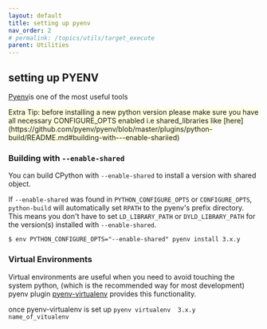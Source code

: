 ```yaml
---
layout: default
title: setting up pyenv 
nav_order: 2 
# permalink: /topics/utils/target_execute
parent: Utilities
---
```


## setting up PYENV

[Pyenv](https://github.com/pyenv/pyenv)is one of the most useful tools 



<span style="background-color:LightYellow">
Extra Tip: before installing a new python version please make sure you have all necessary CONFIGURE_OPTS enabled i.e shared_libraries like [here](https://github.com/pyenv/pyenv/blob/master/plugins/python-build/README.md#building-with---enable-shariied) </span>

### Building with `--enable-shared`

You can build CPython with `--enable-shared` to install a version with
shared object.

If `--enable-shared` was found in `PYTHON_CONFIGURE_OPTS` or `CONFIGURE_OPTS`,
`python-build` will automatically set `RPATH` to the pyenv's prefix directory.
This means you don't have to set `LD_LIBRARY_PATH` or `DYLD_LIBRARY_PATH` for
the version(s) installed with `--enable-shared`.

```
$ env PYTHON_CONFIGURE_OPTS="--enable-shared" pyenv install 3.x.y
```


### Virtual Environments 

Virtual environments are useful when you need to avoid touching the system python, (which is the recommended way for most development)
pyenv plugin [pyenv-virtualenv](https://github.com/pyenv/pyenv-virtualenv) provides this functionality. 


once pyenv-virtualenv is set up `pyenv virtualenv  3.x.y name_of_vitualenv`

